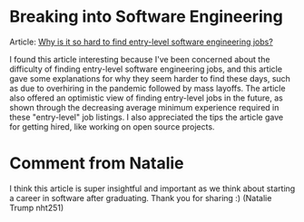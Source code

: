 # Breaking into Software Engineering

Article: [Why is it so hard to find entry-level software engineering jobs?](https://technical.ly/professional-development/why-is-it-so-hard-to-find-entry-level-software-engineering-jobs/)

I found this article interesting because I've been concerned about the difficulty of finding entry-level software engineering jobs, and this article gave some explanations for why they seem harder to find these days, such as due to overhiring in the pandemic followed by mass layoffs. The article also offered an optimistic view of finding entry-level jobs in the future, as shown through the decreasing average minimum experience required in these "entry-level" job listings. I also appreciated the tips the article gave for getting hired, like working on open source projects.

# Comment from Natalie
I think this article is super insightful and important as we think about starting a career in software after graduating. Thank you for sharing :)
(Natalie Trump nht251)